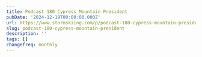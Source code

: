 ```yaml
---
title: Podcast 180 Cypress Mountain President
pubDate: '2024-12-19T00:00:00.000Z'
url: https://www.stormskiing.com/p/podcast-180-cypress-mountain-president
slug: podcast-180-cypress-mountain-president
description: ''
tags: []
changefreq: monthly
---
```


<!-- Add post content below -->
